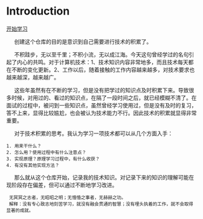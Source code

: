 # Introduction

[开始学习](https://linguanghua.github.io/Programming-Tech-Books/)

&ensp;&ensp;&ensp;创建这个仓库的目的是意识到自己需要进行技术的积累了。

&ensp;&ensp;&ensp;不积跬步，无以至千里；不积小流，无以成江海。今天这句曾经学过的名句引起了内心的共鸣。对于计算机技术：1、技术知识内容非常地多，而且技术每天都在不断的变化更新。2、工作以后，随着接触的工作内容越来越多，对技术要求也越来越深，越来越广。

&ensp;&ensp;&ensp;这些年虽然有在不断的学习，但是没有把学过的知识点及时积累下来。导致很多时候，对用过的、看过的知识点，在隔了一段时间之后，就已经模糊不清了。在面试的过程中，被问到一些知识点，虽然曾经学习使用过，但是没有及时的复习，答不上来，显得比较尴尬，也会被认为技术能力不行。因此技术的积累就显得非常重要。

&ensp;&ensp;&ensp;对于技术积累的思考。我认为学习一项技术都可以从几个方面入手：
```
1. 用来干什么？
2. 怎么用？使用过程中有什么注意点？
3. 实现原理？原理学习过程中，有什么收获？
4. 有没有其他实现方法？
```

&ensp;&ensp;&ensp;那么就从这个仓库开始，记录我的技术知识。对记录下来的知识的理解可能在现阶段存在偏差，但可以通过不断地学习改进。


```
 无冥冥之志者，无昭昭之明；无惛惛之事者，无赫赫之功。
 解释：没有专心致志地刻苦学习，就没有融会贯通的智慧；没有埋头执着的工作，就不会取得显著的成就。

```

